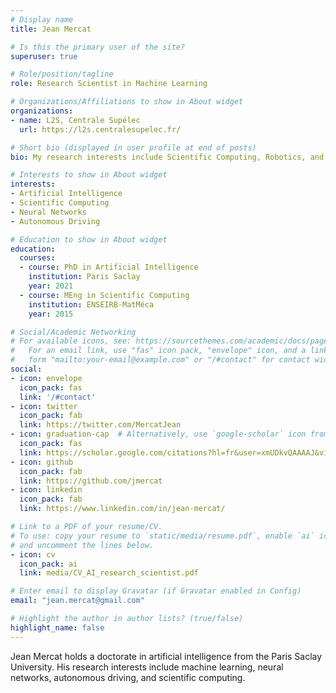 ```yaml
---
# Display name
title: Jean Mercat

# Is this the primary user of the site?
superuser: true

# Role/position/tagline
role: Research Scientist in Machine Learning

# Organizations/Affiliations to show in About widget
organizations:
- name: L2S, Centrale Supélec
  url: https://l2s.centralesupelec.fr/

# Short bio (displayed in user profile at end of posts)
bio: My research interests include Scientific Computing, Robotics, and Neural Networks.

# Interests to show in About widget
interests:
- Artificial Intelligence
- Scientific Computing
- Neural Networks
- Autonomous Driving

# Education to show in About widget
education:
  courses:
  - course: PhD in Artificial Intelligence
    institution: Paris Saclay
    year: 2021
  - course: MEng in Scientific Computing
    institution: ENSEIRB-MatMéca
    year: 2015

# Social/Academic Networking
# For available icons, see: https://sourcethemes.com/academic/docs/page-builder/#icons
#   For an email link, use "fas" icon pack, "envelope" icon, and a link in the
#   form "mailto:your-email@example.com" or "/#contact" for contact widget.
social:
- icon: envelope
  icon_pack: fas
  link: '/#contact'
- icon: twitter
  icon_pack: fab
  link: https://twitter.com/MercatJean
- icon: graduation-cap  # Alternatively, use `google-scholar` icon from `ai` icon pack
  icon_pack: fas
  link: https://scholar.google.com/citations?hl=fr&user=xmUDkvQAAAAJ&view_op=list_works&gmla=AJsN-F7_gLwY1RI0Kl7gkf7W1jADsdHqCTeF7zK_JQ8wV5nCBoELKvuYiZ3KNUkPHO0IARHWbU9KgaUR-hsy6kpsp-5z3NY6byJosBu2ZGyMJsPFEN03q0vjHmWGL0FOnkCeiBbJRF9r8IOlj2YwnYNpHJcSbBLu3ymUSRCg85kBmvQW_IItFcxFfSJOaij8KSGo-QFcoD6e7YBXIGxeG2nLsnRwWFIrWA&sciund=14203063805389349973
- icon: github
  icon_pack: fab
  link: https://github.com/jmercat
- icon: linkedin
  icon_pack: fab
  link: https://www.linkedin.com/in/jean-mercat/

# Link to a PDF of your resume/CV.
# To use: copy your resume to `static/media/resume.pdf`, enable `ai` icons in `params.toml`, 
# and uncomment the lines below.
- icon: cv
  icon_pack: ai
  link: media/CV_AI_research_scientist.pdf

# Enter email to display Gravatar (if Gravatar enabled in Config)
email: "jean.mercat@gmail.com"

# Highlight the author in author lists? (true/false)
highlight_name: false
---
```


Jean Mercat holds a doctorate in artificial intelligence from the Paris Saclay University. His research interests include machine learning, neural networks, autonomous driving, and scientific computing.
